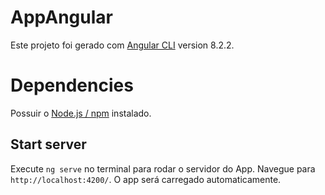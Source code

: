 # AppAngular

Este projeto foi gerado com [Angular CLI](https://github.com/angular/angular-cli) version 8.2.2.

# Dependencies

Possuir o [Node.js / npm](https://nodejs.org/en/) instalado.

## Start server

Execute `ng serve` no terminal para rodar o servidor do App. Navegue para `http://localhost:4200/`. O app será carregado automaticamente.



